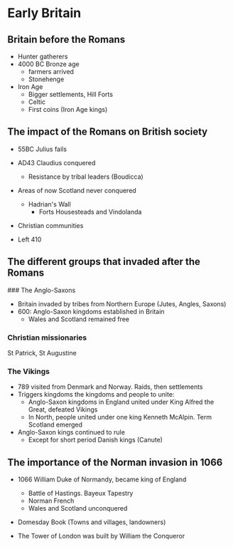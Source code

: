 # Early Britain

## Britain before the Romans

* Hunter gatherers
* 4000 BC Bronze age
  * farmers arrived
  * Stonehenge
* Iron Age
  * Bigger settlements, Hill Forts
  * Celtic
  * First coins (Iron Age kings)

## The impact of the Romans on British society

* 55BC Julius fails
* AD43 Claudius conquered
  * Resistance by tribal leaders (Boudicca)

* Areas of now Scotland never conquered
  * Hadrian's Wall
    * Forts Housesteads and Vindolanda

* Christian communities

* Left 410

## The different groups that invaded after the Romans

### The Anglo-Saxons

* Britain invaded by tribes from Northern Europe (Jutes, Angles, Saxons)
* 600: Anglo-Saxon kingdoms established in Britain
  * Wales and Scotland remained free

### Christian missionaries

St Patrick, St Augustine

### The Vikings

* 789 visited from Denmark and Norway. Raids, then settlements
* Triggers kingdoms the kingdoms and people to unite:
  * Anglo-Saxon kingdoms in England united under King Alfred the Great, defeated Vikings
  * In North, people united under one king Kenneth McAlpin. Term Scotland emerged
* Anglo-Saxon kings continued to rule
  * Except for short period Danish kings (Canute)

## The importance of the Norman invasion in 1066

* 1066 William Duke of Normandy, became king of England
  * Battle of Hastings. Bayeux Tapestry
  * Norman French
  * Wales and Scotland unconquered

* Domesday Book (Towns and villages, landowners)

* The Tower of London was built by William the Conqueror
